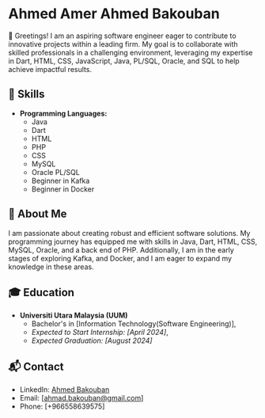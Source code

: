 # Ahmed Amer Ahmed Bakouban

👋 Greetings! I am an aspiring software engineer eager to contribute to innovative projects within a leading firm. My goal is to collaborate with skilled professionals in a challenging environment, leveraging my expertise in Dart, HTML, CSS, JavaScript, Java, PL/SQL, Oracle, and SQL to help achieve impactful results.


## 🔧 Skills
- **Programming Languages:**
  - Java
  - Dart
  - HTML
  - PHP
  - CSS
  - MySQL
  - Oracle PL/SQL
  - Beginner in Kafka
  - Beginner in Docker

## 🌱 About Me

I am passionate about creating robust and efficient software solutions. My programming journey has equipped me with skills in Java, Dart, HTML, CSS, MySQL, Oracle, and a back end of PHP. Additionally, I am in the early stages of exploring Kafka, and Docker, and I am eager to expand my knowledge in these areas.

## 🎓 Education

- **Universiti Utara Malaysia (UUM)**
  - Bachelor's in [Information Technology(Software Engineering)], 
  - *Expected to Start Internship: [April 2024]*,
  - *Expected Graduation: [August 2024]*

## 📬 Contact

- LinkedIn: [Ahmed Bakouban](https://www.linkedin.com/in/ahmad-bakoban-497045277/)
- Email: [ahmad.bakouban@gmail.com]
- Phone: [+966558639575]

  
